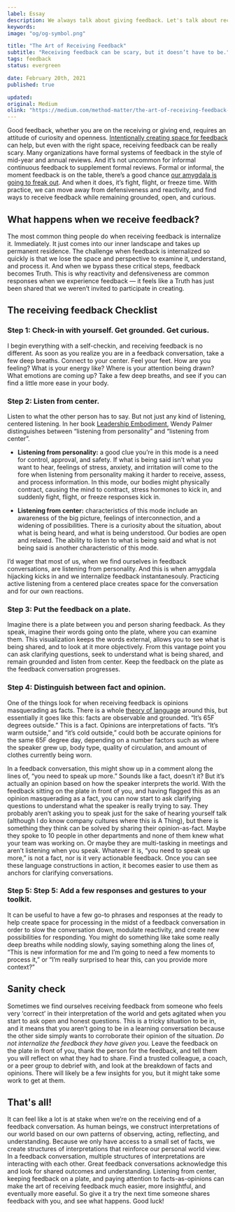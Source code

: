 ```yaml
---
label: Essay
description: We always talk about giving feedback. Let's talk about receiving it.
keywords:
image: "og/og-symbol.png"

title: "The Art of Receiving Feedback"
subtitle: "Receiving feedback can be scary, but it doesn’t have to be."
tags: feedback
status: evergreen

date: February 20th, 2021
published: true

updated:
original: Medium
olink: "https://medium.com/method-matter/the-art-of-receiving-feedback-1561aaa74d6c"
---
```


Good feedback, whether you are on the receiving or giving end, requires an attitude of curiosity and openness. [Intentionally creating space for feedback](https://medium.com/method-matter/creating-the-right-space-for-feedback-d54a872019ab) can help, but even with the right space, receiving feedback can be really scary. Many organizations have formal systems of feedback in the style of mid-year and annual reviews. And it’s not uncommon for informal continuous feedback to supplement formal reviews. Formal or informal, the moment feedback is on the table, there’s a good chance [our amygdala is going to freak out](https://www.verywellmind.com/what-happens-during-an-amygdala-hijack-4165944). And when it does, it’s fight, flight, or freeze time. With practice, we can move away from defensiveness and reactivity, and find ways to receive feedback while remaining grounded, open, and curious.

## What happens when we receive feedback?

The most common thing people do when receiving feedback is internalize it. Immediately. It just comes into our inner landscape and takes up permanent residence. The challenge when feedback is internalized so quickly is that we lose the space and perspective to examine it, understand, and process it. And when we bypass these critical steps, feedback becomes Truth. This is why reactivity and defensiveness are common responses when we experience feedback — it feels like a Truth has just been shared that we weren’t invited to participate in creating.

## The receiving feedback Checklist

### Step 1: Check-in with yourself. Get grounded. Get curious.

I begin everything with a self-checkin, and receiving feedback is no different. As soon as you realize you are in a feedback conversation, take a few deep breaths. Connect to your center. Feel your feet. How are you feeling? What is your energy like? Where is your attention being drawn? What emotions are coming up? Take a few deep breaths, and see if you can find a little more ease in your body.

### Step 2: Listen from center.

Listen to what the other person has to say. But not just any kind of listening, centered listening. In her book [Leadership Embodiment](https://bookshop.org/a/21645/9781492946694), Wendy Palmer distinguishes between “listening from personality” and “listening from center”.

- **Listening from personality:** a good clue you’re in this mode is a need for control, approval, and safety. If what is being said isn’t what you want to hear, feelings of stress, anxiety, and irritation will come to the fore when listening from personality making it harder to receive, assess, and process information. In this mode, our bodies might physically contract, causing the mind to contract, stress hormones to kick in, and suddenly fight, flight, or freeze responses kick in.

- **Listening from center:** characteristics of this mode include an awareness of the big picture, feelings of interconnection, and a widening of possibilities. There is a curiosity about the situation, about what is being heard, and what is being understood. Our bodies are open and relaxed. The ability to listen to what is being said and what is not being said is another characteristic of this mode.

I’d wager that most of us, when we find ourselves in feedback conversations, are listening from personality. And this is when amygdala hijacking kicks in and we internalize feedback instantanesouly. Practicing active listening from a centered place creates space for the conversation and for our own reactions.

### Step 3: Put the feedback on a plate.

Imagine there is a plate between you and person sharing feedback. As they speak, imagine their words going onto the plate, where you can examine them. This visualization keeps the words external, allows you to see what is being shared, and to look at it more objectively. From this vantage point you can ask clarifying questions, seek to understand what is being shared, and remain grounded and listen from center. Keep the feedback on the plate as the feedback conversation progresses.

### Step 4: Distinguish between fact and opinion.

One of the things look for when receiving feedback is opinions masquerading as facts. There is a whole [theory of language](https://instituteofcoaching.org/blogs/grounding-our-coaching-how-linguistic-coaching-came-be) around this, but essentially it goes like this: facts are observable and grounded. “It’s 65F degrees outside.” This is a fact. Opinions are interpretations of facts. “It’s warm outside,” and “it’s cold outside,” could both be accurate opinions for the same 65F degree day, depending on a number factors such as where the speaker grew up, body type, quality of circulation, and amount of clothes currently being worn.

In a feedback conversation, this might show up in a comment along the lines of, “you need to speak up more.” Sounds like a fact, doesn’t it? But it’s actually an opinion based on how the speaker interprets the world. With the feedback sitting on the plate in front of you, and having flagged this as an opinion masquerading as a fact, you can now start to ask clarifying questions to understand what the speaker is really trying to say. They probably aren’t asking you to speak just for the sake of hearing yourself talk (although I do know company cultures where this is A Thing), but there is something they think can be solved by sharing their opinion-as-fact. Maybe they spoke to 10 people in other departments and none of them knew what your team was working on. Or maybe they are multi-tasking in meetings and aren’t listening when you speak. Whatever it is, “you need to speak up more,” is not a fact, nor is it very actionable feedback. Once you can see these language constructions in action, it becomes easier to use them as anchors for clarifying conversations.

### Step 5: Step 5: Add a few responses and gestures to your toolkit.

It can be useful to have a few go-to phrases and responses at the ready to help create space for processing in the midst of a feedback conversation in order to slow the conversation down, modulate reactivity, and create new possibilities for responding. You might do something like take some really deep breaths while nodding slowly, saying something along the lines of, “This is new information for me and I’m going to need a few moments to process it,” or “I’m really surprised to hear this, can you provide more context?”

## Sanity check

Sometimes we find ourselves receiving feedback from someone who feels very ‘correct’ in their interpretation of the world and gets agitated when you start to ask open and honest questions. This is a tricky situation to be in, and it means that you aren’t going to be in a learning conversation because the other side simply wants to corroborate their opinion of the situation. _Do not internalize the feedback they have given you._ Leave the feedback on the plate in front of you, thank the person for the feedback, and tell them you will reflect on what they had to share. Find a trusted colleague, a coach, or a peer group to debrief with, and look at the breakdown of facts and opinions. There will likely be a few insights for you, but it might take some work to get at them.

## That's all!

It can feel like a lot is at stake when we’re on the receiving end of a feedback conversation. As human beings, we construct interpretations of our world based on our own patterns of observing, acting, reflecting, and understanding. Because we only have access to a small set of facts, we create structures of interpretations that reinforce our personal world view. In a feedback conversation, multiple structures of interpretations are interacting with each other. Great feedback conversations acknowledge this and look for shared outcomes and understanding. Listening from center, keeping feedback on a plate, and paying attention to facts-as-opinions can make the art of receiving feedback much easier, more insightful, and eventually more easeful. So give it a try the next time someone shares feedback with you, and see what happens. Good luck!
